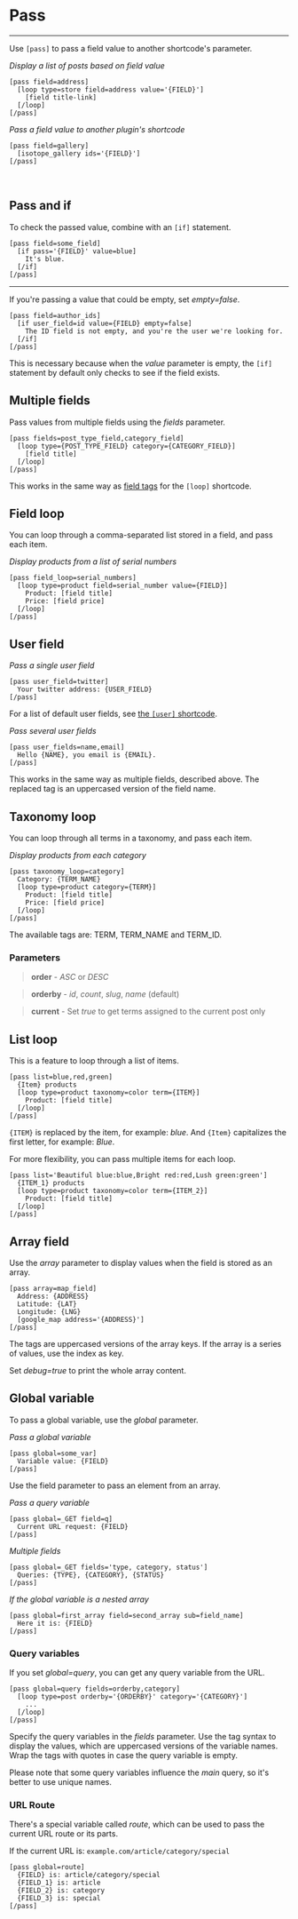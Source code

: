 
# Pass

---

Use `[pass]` to pass a field value to another shortcode's parameter.

*Display a list of posts based on field value*

~~~
[pass field=address]
  [loop type=store field=address value='{FIELD}']
    [field title-link]
  [/loop]
[/pass]
~~~

*Pass a field value to another plugin's shortcode*

~~~
[pass field=gallery]
  [isotope_gallery ids='{FIELD}']
[/pass]
~~~

&nbsp;

## Pass and if

To check the passed value, combine with an `[if]` statement.

~~~
[pass field=some_field]
  [if pass='{FIELD}' value=blue]
    It's blue.
  [/if]
[/pass]
~~~

---

If you're passing a value that could be empty, set *empty=false*.

~~~
[pass field=author_ids]
  [if user_field=id value={FIELD} empty=false]
    The ID field is not empty, and you're the user we're looking for.
  [/if]
[/pass]
~~~

This is necessary because when the *value* parameter is empty, the `[if]` statement by default only checks to see if the field exists.

## Multiple fields

Pass values from multiple fields using the *fields* parameter.

~~~
[pass fields=post_type_field,category_field]
  [loop type={POST_TYPE_FIELD} category={CATEGORY_FIELD}]
    [field title]
  [/loop]
[/pass]
~~~

This works in the same way as [field tags](options-general.php?page=ccs_reference&tab=loop#field-tags) for the `[loop]` shortcode.

## Field loop

You can loop through a comma-separated list stored in a field, and pass each item.

*Display products from a list of serial numbers*

~~~
[pass field_loop=serial_numbers]
  [loop type=product field=serial_number value={FIELD}]
    Product: [field title]
    Price: [field price]
  [/loop]
[/pass]
~~~

## User field


*Pass a single user field*

~~~
[pass user_field=twitter]
  Your twitter address: {USER_FIELD}
[/pass]
~~~

For a list of default user fields, see [the `[user]` shortcode](options-general.php?page=ccs_reference&tab=user).

*Pass several user fields*

~~~
[pass user_fields=name,email]
  Hello {NAME}, you email is {EMAIL}.
[/pass]
~~~

This works in the same way as multiple fields, described above. The replaced tag is an uppercased version of the field name.

## Taxonomy loop

You can loop through all terms in a taxonomy, and pass each item.

*Display products from each category*

~~~
[pass taxonomy_loop=category]
  Category: {TERM_NAME}
  [loop type=product category={TERM}]
    Product: [field title]
    Price: [field price]
  [/loop]
[/pass]
~~~

The available tags are: TERM, TERM_NAME and TERM_ID.

### Parameters

> **order** - *ASC* or *DESC*

> **orderby** - *id*, *count*, *slug*, *name* (default)

> **current** - Set *true* to get terms assigned to the current post only


## List loop

This is a feature to loop through a list of items.

~~~
[pass list=blue,red,green]
  {Item} products
  [loop type=product taxonomy=color term={ITEM}]
    Product: [field title]
  [/loop]
[/pass]
~~~

`{ITEM}` is replaced by the item, for example: *blue*. And `{Item}` capitalizes the first letter, for example: *Blue*.

For more flexibility, you can pass multiple items for each loop.

~~~
[pass list='Beautiful blue:blue,Bright red:red,Lush green:green']
  {ITEM_1} products
  [loop type=product taxonomy=color term={ITEM_2}]
    Product: [field title]
  [/loop]
[/pass]
~~~


## Array field

Use the *array* parameter to display values when the field is stored as an array.

~~~
[pass array=map_field]
  Address: {ADDRESS}
  Latitude: {LAT}
  Longitude: {LNG}
  [google_map address='{ADDRESS}']
[/pass]
~~~

The tags are uppercased versions of the array keys. If the array is a series of values, use the index as key.

Set *debug=true* to print the whole array content.

## Global variable

To pass a global variable, use the *global* parameter.

*Pass a global variable*

~~~
[pass global=some_var]
  Variable value: {FIELD}
[/pass]
~~~

Use the field parameter to pass an element from an array.

*Pass a query variable*

~~~
[pass global=_GET field=q]
  Current URL request: {FIELD}
[/pass]
~~~

*Multiple fields*

~~~
[pass global=_GET fields='type, category, status']
  Queries: {TYPE}, {CATEGORY}, {STATUS}
[/pass]
~~~

*If the global variable is a nested array*

~~~
[pass global=first_array field=second_array sub=field_name]
  Here it is: {FIELD}
[/pass]
~~~

### Query variables

If you set *global=query*, you can get any query variable from the URL.

~~~
[pass global=query fields=orderby,category]
  [loop type=post orderby='{ORDERBY}' category='{CATEGORY}']
    ...
  [/loop]
[/pass]
~~~

Specify the query variables in the *fields* parameter. Use the tag syntax to display the values, which are uppercased versions of the variable names. Wrap the tags with quotes in case the query variable is empty.

Please note that some query variables influence the *main* query, so it's better to use unique names.

### URL Route

There's a special variable called *route*, which can be used to pass the current URL route or its parts.

If the current URL is: `example.com/article/category/special`

~~~
[pass global=route]
  {FIELD} is: article/category/special
  {FIELD_1} is: article
  {FIELD_2} is: category
  {FIELD_3} is: special
[/pass]
~~~
